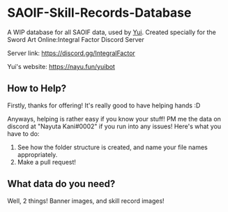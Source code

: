 # SAOIF-Skill-Records-Database

A WIP database for all SAOIF data, used by [Yui](https://nayu.fun/yuibot). Created specially for the Sword Art Online:Integral Factor Discord Server

Server link: https://discord.gg/IntegralFactor

Yui's website: https://nayu.fun/yuibot

## How to Help?

Firstly, thanks for offering! It's really good to have helping hands :D

Anyways, helping is rather easy if you know your stuff! PM me the data on discord at "Nayuta Kani#0002" if you run into any issues! Here's what you have to do:
1) See how the folder structure is created, and name your file names appropriately.
2) Make a pull request!

## What data do you need?

Well, 2 things! Banner images, and skill record images!

